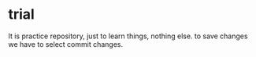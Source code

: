 # trial
It is practice repository, just to learn things, nothing else.
to save changes we have to select commit changes.
